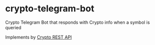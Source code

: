 # crypto-telegram-bot

Crypto Telegram Bot that responds with Crypto info when a symbol is queried

Implements by [Crypto REST API](https://github.com/yuvrajvirdi/crypto-stats-api)
